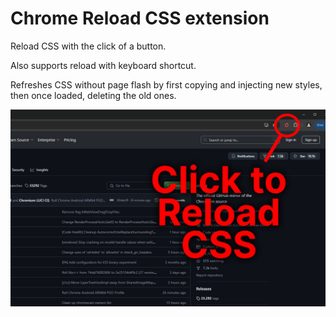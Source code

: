# Chrome Reload CSS extension

Reload CSS with the click of a button.

Also supports reload with keyboard shortcut.

Refreshes CSS without page flash by first copying and injecting new styles, then once loaded, deleting the old ones.

![Extension Screenshot](screenshot.jpg)
